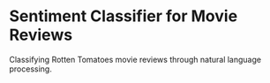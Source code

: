 # Sentiment Classifier for Movie Reviews

Classifying Rotten Tomatoes movie reviews through natural language processing.
